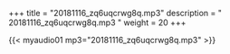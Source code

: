 +++
title = "20181116_zq6uqcrwg8q.mp3"
description = " 20181116_zq6uqcrwg8q.mp3 "
weight = 20
+++

{{< myaudio01 mp3="20181116_zq6uqcrwg8q.mp3" >}}

